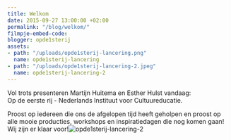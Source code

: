 ```yaml
---
title: Welkom
date: 2015-09-27 13:00:00 +02:00
permalink: "/blog/welkom/"
filmpje-embed-code: 
blogger: opde1sterij
assets:
- path: "/uploads/opde1sterij-lancering.png"
  name: opde1sterij-lancering
- path: "/uploads/opde1sterij-lancering-2.jpeg"
  name: opde1sterij-lancering-2
---
```


Vol trots presenteren Martijn Huitema en Esther Hulst vandaag:  
Op de eerste rij - Nederlands Instituut voor Cultuureducatie. 

Proost op iedereen die ons de afgelopen tijd heeft geholpen en proost op alle mooie producties, workshops en inspiratiedagen die nog komen gaan! Wij zijn er klaar voor!![opde1sterij-lancering-2](/uploads/opde1sterij-lancering-2.jpeg)

